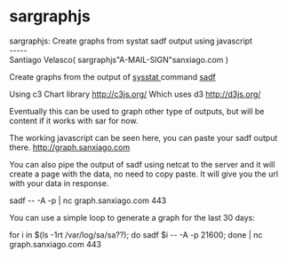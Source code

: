 # sargraphjs
sargraphjs: Create graphs from systat sadf output using javascript
<br>-----</br>
Santiago Velasco( sargraphjs"A-MAIL-SIGN"sanxiago.com )

Create graphs from the output of <a href="http://sebastien.godard.pagesperso-orange.fr/"> sysstat </a>
command <a href="http://sebastien.godard.pagesperso-orange.fr/man_sadf.html"> sadf </a>

Using c3 Chart library http://c3js.org/ 
Which uses d3 http://d3js.org/

Eventually this can be used to graph other type of outputs, but will be content if it works with sar for now.

The working javascript can be seen here, you can paste your sadf output there.
http://graph.sanxiago.com

You can also pipe the output of sadf using netcat to the server and it will create a page with the data, no need to copy paste. It will give you the url with your data in response.

sadf -- -A -p | nc graph.sanxiago.com 443

You can use a simple loop to generate a graph for the last 30 days:

for i in $(ls -1rt /var/log/sa/sa??); do sadf $i -- -A -p 21600;  done | nc graph.sanxiago.com 443

